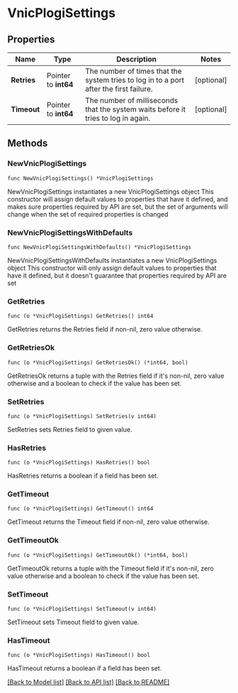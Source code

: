# VnicPlogiSettings

## Properties

Name | Type | Description | Notes
------------ | ------------- | ------------- | -------------
**Retries** | Pointer to **int64** | The number of times that the system tries to log in to a port after the first failure. | [optional] 
**Timeout** | Pointer to **int64** | The number of milliseconds that the system waits before it tries to log in again. | [optional] 

## Methods

### NewVnicPlogiSettings

`func NewVnicPlogiSettings() *VnicPlogiSettings`

NewVnicPlogiSettings instantiates a new VnicPlogiSettings object
This constructor will assign default values to properties that have it defined,
and makes sure properties required by API are set, but the set of arguments
will change when the set of required properties is changed

### NewVnicPlogiSettingsWithDefaults

`func NewVnicPlogiSettingsWithDefaults() *VnicPlogiSettings`

NewVnicPlogiSettingsWithDefaults instantiates a new VnicPlogiSettings object
This constructor will only assign default values to properties that have it defined,
but it doesn't guarantee that properties required by API are set

### GetRetries

`func (o *VnicPlogiSettings) GetRetries() int64`

GetRetries returns the Retries field if non-nil, zero value otherwise.

### GetRetriesOk

`func (o *VnicPlogiSettings) GetRetriesOk() (*int64, bool)`

GetRetriesOk returns a tuple with the Retries field if it's non-nil, zero value otherwise
and a boolean to check if the value has been set.

### SetRetries

`func (o *VnicPlogiSettings) SetRetries(v int64)`

SetRetries sets Retries field to given value.

### HasRetries

`func (o *VnicPlogiSettings) HasRetries() bool`

HasRetries returns a boolean if a field has been set.

### GetTimeout

`func (o *VnicPlogiSettings) GetTimeout() int64`

GetTimeout returns the Timeout field if non-nil, zero value otherwise.

### GetTimeoutOk

`func (o *VnicPlogiSettings) GetTimeoutOk() (*int64, bool)`

GetTimeoutOk returns a tuple with the Timeout field if it's non-nil, zero value otherwise
and a boolean to check if the value has been set.

### SetTimeout

`func (o *VnicPlogiSettings) SetTimeout(v int64)`

SetTimeout sets Timeout field to given value.

### HasTimeout

`func (o *VnicPlogiSettings) HasTimeout() bool`

HasTimeout returns a boolean if a field has been set.


[[Back to Model list]](../README.md#documentation-for-models) [[Back to API list]](../README.md#documentation-for-api-endpoints) [[Back to README]](../README.md)


